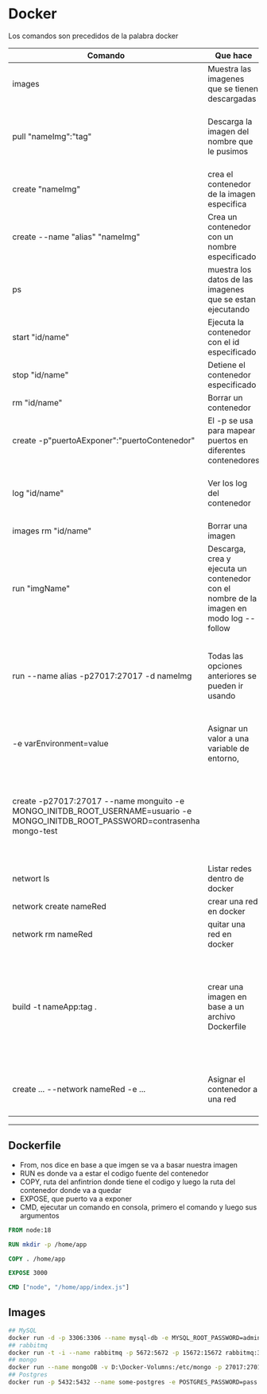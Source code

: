 # Docker

Los comandos son precedidos de la palabra docker

| Comando                                                                                                                         | Que hace                                                                               | Observaciones                                                                                                                                              |
| ------------------------------------------------------------------------------------------------------------------------------- | -------------------------------------------------------------------------------------- | ---------------------------------------------------------------------------------------------------------------------------------------------------------- |
| images                                                                                                                          | Muestra las imagenes que se tienen descargadas                                         |                                                                                                                                                            |
| pull  "nameImg":"tag"                                                                                                           | Descarga la imagen del nombre que le pusimos                                           | el tag es opcional, si no se coloca descarga la imagen con la etiqueta "latest"                                                                            |
| create "nameImg"                                                                                                                | crea el contenedor de la imagen especifica                                             |                                                                                                                                                            |
| create --name "alias" "nameImg"                                                                                                 | Crea un contenedor con un nombre especificado                                          |                                                                                                                                                            |
| ps                                                                                                                              | muestra los datos de las imagenes que se estan ejecutando                              | si se le agrega el "-a" muestra todos los contenedores                                                                                                     |
| start "id/name"                                                                                                                 | Ejecuta la contenedor con el id especificado                                           |                                                                                                                                                            |
| stop "id/name"                                                                                                                  | Detiene el contenedor especificado                                                     |                                                                                                                                                            |
| rm "id/name"                                                                                                                    | Borrar un contenedor                                                                   |                                                                                                                                                            |
| create -p"puertoAExponer":"puertoContenedor"                                                                                    | El -p se usa para mapear puertos en diferentes contenedores                            |                                                                                                                                                            |
| log "id/name"                                                                                                                   | Ver los log del contenedor                                                             | Si se agrega el --follow se queda escuchando nuevos logs                                                                                                   |
| images rm "id/name"                                                                                                             | Borrar una imagen                                                                      |                                                                                                                                                            |
| run "imgName"                                                                                                                   | Descarga, crea y ejecuta un contenedor con el nombre de la imagen en modo log --follow |                                                                                                                                                            |
| run --name alias -p27017:27017 -d nameImg                                                                                       | Todas las opciones anteriores se pueden ir usando                                      | El -d es para que no se quede mostrando los logs, sino nos devuelva a la linea de comandos                                                                 |
| -e varEnvironment=value                                                                                                         | Asignar un valor a una variable de entorno,                                            | si se va a agregar mas de una variable se usa otra vez -e varEn=value                                                                                      |
| create -p27017:27017 --name monguito -e MONGO_INITDB_ROOT_USERNAME=usuario -e MONGO_INITDB_ROOT_PASSWORD=contrasenha mongo-test |                                                                                        | Crear un contenedor basado en la imagen mongo de tal manera que se le den configuraciones con variables de entorno                                         |
| networt ls                                                                                                                      | Listar redes dentro de docker                                                          |                                                                                                                                                            |
| network create nameRed                                                                                                          | crear una red en docker                                                                |                                                                                                                                                            |
| network rm nameRed                                                                                                              | quitar una red en docker                                                               |                                                                                                                                                            |
| build -t nameApp:tag .                                                                                                          | crear una imagen en base a un archivo Dockerfile                                       | -t es para asignar nombre a la app, un tag y por ultimo la ruta de donde esta el archivo Dockerfile.<br />El punto significa que esta en la carpeta actual |
| create ... --network nameRed -e ...                                                                                             | Asignar el contenedor a una red                                                        | Se usa antes de las variables ambientales o luego del --name                                                                                               |

---

## Dockerfile

* From, nos dice en base a que imgen se va a basar nuestra imagen 
* RUN es donde va a estar el codigo fuente del contenedor
* COPY, ruta del anfintrion donde tiene el codigo y luego la ruta del contenedor donde va a quedar
* EXPOSE, que puerto va a exponer
* CMD, ejecutar un comando en consola, primero el comando y luego sus argumentos

```dockerfile
FROM node:18

RUN mkdir -p /home/app

COPY . /home/app

EXPOSE 3000

CMD ["node", "/home/app/index.js"]
```

## Images

```bash
## MySQL
docker run -d -p 3306:3306 --name mysql-db -e MYSQL_ROOT_PASSWORD=admin mysql
## rabbitmq
docker run -t -i --name rabbitmq -p 5672:5672 -p 15672:15672 rabbitmq:3-management
## mongo
docker run --name mongoDB -v D:\Docker-Volumns:/etc/mongo -p 27017:27017 -d mongo:3
## Postgres
docker run -p 5432:5432 --name some-postgres -e POSTGRES_PASSWORD=pass -d postgres
```
